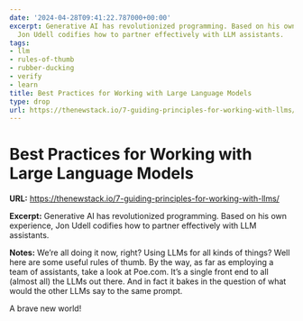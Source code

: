```yaml
---
date: '2024-04-28T09:41:22.787000+00:00'
excerpt: Generative AI has revolutionized programming. Based on his own experience,
  Jon Udell codifies how to partner effectively with LLM assistants.
tags:
- llm
- rules-of-thumb
- rubber-ducking
- verify
- learn
title: Best Practices for Working with Large Language Models
type: drop
url: https://thenewstack.io/7-guiding-principles-for-working-with-llms/
---
```


# Best Practices for Working with Large Language Models

**URL:** https://thenewstack.io/7-guiding-principles-for-working-with-llms/

**Excerpt:** Generative AI has revolutionized programming. Based on his own experience, Jon Udell codifies how to partner effectively with LLM assistants.

**Notes:**
We’re all doing it now, right? Using LLMs for all kinds of things? Well here are some useful rules of thumb. By the way, as far as employing a team of assistants, take a look at Poe.com. It’s a single front end to all (almost all) the LLMs out there. And in fact it bakes in the question of what would the other LLMs say to the same prompt. 

A brave new world!


